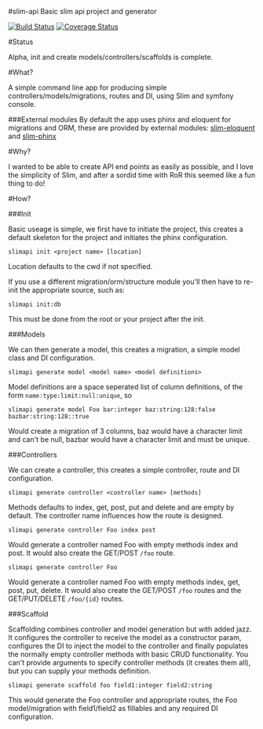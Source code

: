 #slim-api
Basic slim api project and generator

[![Build Status](https://travis-ci.org/slimphp-api/slim-api.svg)](https://travis-ci.org/slimphp-api/slim-api)
[![Coverage Status](https://coveralls.io/repos/slimphp-api/slim-api/badge.svg?branch=master&service=github)](https://coveralls.io/github/slimphp-api/slim-api?branch=master)

#Status

Alpha, init and create models/controllers/scaffolds is complete.

#What?

A simple command line app for producing simple controllers/models/migrations, routes and DI, using Slim and symfony console.

###External modules
By default the app uses phinx and eloquent for migrations and ORM, these are provided by external modules: [slim-eloquent](https://github.com/slimphp-api/slim-eloquent) and [slim-phinx](https://github.com/slimphp-api/slim-phinx)

#Why?

I wanted to be able to create API end points as easily as possible, and I love the simplicity of Slim, and after a sordid time with RoR this seemed like a fun thing to do!

#How?


###Init

Basic useage is simple, we first have to initiate the project, this creates a default skeleton for the project and initiates the phinx configuration.

```
slimapi init <project name> [location]
```

Location defaults to the cwd if not specified.

If you use a different migration/orm/structure module you'll then have to re-init the appropriate source, such as:

```
slimapi init:db
```

This must be done from the root or your project after the init.

###Models

We can then generate a model, this creates a migration, a simple model class and DI configuration.

```
slimapi generate model <model name> <model definitions>
```

Model definitions are a space seperated list of column definitions, of the form `name:type:limit:null:unique`, so

```
slimapi generate model Foo bar:integer baz:string:128:false bazbar:string:128::true
```

Would create a migration of 3 columns, baz would have a character limit and can't be null, bazbar would have a character limit and must be unique.

###Controllers

We can create a controller, this creates a simple controller, route and DI configuration.

```
slimapi generate controller <controller name> [methods]
```

Methods defaults to index, get, post, put and delete and are empty by default.
The controller name influences how the route is designed.

```
slimapi generate controller Foo index post
```

Would generate a controller named Foo with empty methods index and post. It would also create the GET/POST `/foo` route.

```
slimapi generate controller Foo
```

Would generate a controller named Foo with empty methods index, get, post, put, delete.
It would also create the GET/POST `/foo` routes and the GET/PUT/DELETE `/foo/{id}` routes.

###Scaffold

Scaffolding combines controller and model generation but with added jazz. It configures the controller to receive the model as a constructor param, configures the DI to inject the model to the controller and finally populates the normally empty controller methods with basic CRUD functionality. You can't provide arguments to specify controller methods (it creates them all), but you can supply your methods definition.

```
slimapi generate scaffold foo field1:integer field2:string
```

This would generate the Foo controller and appropriate routes, the Foo model/migration with field1/field2 as fillables and any required DI configuration.
